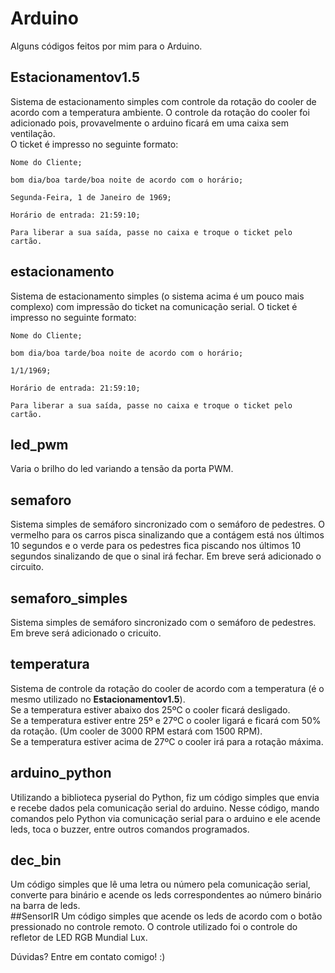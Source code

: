 # Arduino
  Alguns códigos feitos por mim para o Arduino.

## Estacionamentov1.5
Sistema de estacionamento simples com controle da rotação do cooler de acordo com a temperatura ambiente. O controle da rotação do cooler foi adicionado pois, provavelmente o arduino ficará em uma caixa sem ventilação.  
O ticket é impresso no seguinte formato:  

<code>Nome do Cliente;    
bom dia/boa tarde/boa noite de acordo com o horário;    
Segunda-Feira, 1 de Janeiro de 1969;    
Horário de entrada: 21:59:10;    
Para liberar a sua saída, passe no caixa e troque o ticket pelo cartão.    </code>  

## estacionamento
Sistema de estacionamento simples (o sistema acima é um pouco mais complexo) com impressão do ticket na comunicação serial.
O ticket é impresso no seguinte formato:  

<code>Nome do Cliente;    
bom dia/boa tarde/boa noite de acordo com o horário;    
1/1/1969;    
Horário de entrada: 21:59:10;    
Para liberar a sua saída, passe no caixa e troque o ticket pelo cartão.   </code>  
  
## led_pwm
Varia o brilho do led variando a tensão da porta PWM.

## semaforo
Sistema simples de semáforo sincronizado com o semáforo de pedestres. O vermelho para os carros pisca sinalizando que a contágem está nos últimos 10 segundos e o verde para os pedestres fica piscando nos últimos 10 segundos sinalizando de que o sinal irá fechar.
Em breve será adicionado o circuito.  

## semaforo_simples
Sistema simples de semáforo sincronizado com o semáforo de pedestres.
Em breve será adicionado o cricuito.  

## temperatura
Sistema de controle da rotação do cooler de acordo com a temperatura (é o mesmo utilizado no **Estacionamentov1.5**).  
Se a temperatura estiver abaixo dos 25ºC o cooler ficará desligado.  
Se a temperatura estiver entre 25º e 27ºC o cooler ligará e ficará com 50% da rotação. (Um cooler de 3000 RPM estará com 1500 RPM).  
Se a temperatura estiver acima de 27ºC o cooler irá para a rotação máxima.  

## arduino_python
Utilizando a biblioteca pyserial do Python, fiz um código simples que envia e recebe dados pela comunicação serial do arduino. Nesse código, mando comandos pelo Python via comunicação serial para o arduino e ele acende leds, toca o buzzer, entre outros comandos programados.  

## dec_bin
Um código simples que lê uma letra ou número pela comunicação serial, converte para binário e acende os leds correspondentes ao número binário na barra de leds.  
##SensorIR
Um código simples que acende os leds de acordo com o botão pressionado no controle remoto. O controle utilizado foi o controle do refletor de LED RGB Mundial Lux.  

Dúvidas? Entre em contato comigo! :)  
